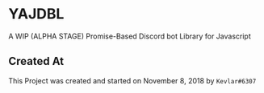 # YAJDBL
A WIP (ALPHA STAGE) Promise-Based Discord bot Library for Javascript

## Created At
This Project was created and started on November 8, 2018 by `Kevlar#6307`
